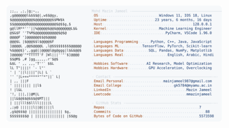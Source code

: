 <picture>
  <source srcset="https://raw.githubusercontent.com/mmazinjameel/mmazinjameel/main/dark_mode.svg?v=1747858311" media="(prefers-color-scheme: dark)">
  <img src="https://raw.githubusercontent.com/mmazinjameel/mmazinjameel/main/light_mode.svg?v=1747858311">
</picture>
